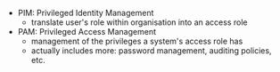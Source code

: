 - PIM: Privileged Identity Management
	- translate user's role within organisation into an access role 
- PAM: Privileged Access Management
	- management of the privileges a system's access role has
	- actually includes more: password management, auditing policies, etc.